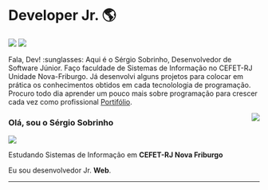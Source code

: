 # Developer Jr. :earth_americas:

<p> 
  <a href="mailto:sobrinhosergio00@gmail.com" alt="Gmail">
  <img src="https://img.shields.io/badge/-Gmail-FF0000?style=flat-square&labelColor=FF0000&logo=gmail&logoColor=white&link=mailto:sobrinhosergio00@gmail.com" /></a>

  <a href="https://linkedin.com/in/sobrinhosergio" alt="Linkedin">
  <img src="https://img.shields.io/badge/-Linkedin-0e76a8?style=flat-square&logo=Linkedin&logoColor=white&http://https://linkedin.com/in/sobrinhosergio" /></a>
</p>

<p>Fala, Dev! :sunglasses: Aqui é o Sérgio Sobrinho, Desenvolvedor de Software Júnior. Faço faculdade de Sistemas de Informação no CEFET-RJ Unidade Nova-Friburgo. Já desenvolvi alguns projetos para colocar em prática os conhecimentos obtidos em cada tecnolologia de programação. Procuro todo dia aprender um pouco mais sobre programação para crescer cada vez como profissional <a href="https://sobrinhosergio.github.io">Portifólio</a>.</p> 


<img align='right' src="https://github-readme-stats.vercel.app/api?username=iuricode&show_icons=true&title_color=783c00&text_color=af552e&icon_color=783c00&bg_color=f8efd4&cache_seconds=2300">

### Olá, sou o Sérgio Sobrinho

<img src="https://img.shields.io/static/v1?label=Overview&message=SérgioSobrinho&color=f8efd4&style=for-the-badge&logo=GitHub">

<p>

Estudando Sistemas de Informação em **CEFET-RJ Nova Friburgo**<br/>

Eu sou desenvolvedor Jr. **Web**.


</p>
<hr>
